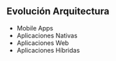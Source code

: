 ##  Evolución Arquitectura

 - Mobile Apps
  - Aplicaciones Nativas
  - Aplicaciones Web
  - Aplicaciones Híbridas